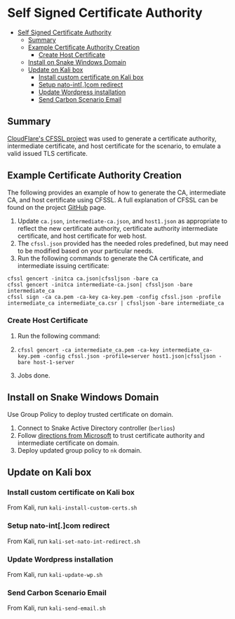 # Self Signed Certificate Authority

- [Self Signed Certificate Authority](#self-signed-certificate-authority)
  - [Summary](#summary)
  - [Example Certificate Authority Creation](#example-certificate-authority-creation)
    - [Create Host Certificate](#create-host-certificate)
  - [Install on Snake Windows Domain](#install-on-snake-windows-domain)
  - [Update on Kali box](#update-on-kali-box)
    - [Install custom certificate on Kali box](#install-custom-certificate-on-kali-box)
    - [Setup nato-int\[.\]com redirect](#setup-nato-intcom-redirect)
    - [Update Wordpress installation](#update-wordpress-installation)
    - [Send Carbon Scenario Email](#send-carbon-scenario-email)

## Summary

[CloudFlare's CFSSL project](https://github.com/cloudflare/cfssl) was used to generate a certificate authority, intermediate certificate, and host certificate for the scenario, to emulate a valid issued TLS certificate.

## Example Certificate Authority Creation

The following provides an example of how to generate the CA, intermediate CA, and host certificate using CFSSL. A full explanation of CFSSL can be found on the project [GitHub](https://github.com/cloudflare/cfssl) page.

1. Update `ca.json`, `intermediate-ca.json`, and `host1.json` as appropriate to reflect the new certificate authority, certificate authority intermediate certificate, and host certificate for web host.
2. The `cfssl.json` provided has the needed roles predefined, but may need to be modified based on your particular needs.
3. Run the following commands to generate the CA certificate, and intermediate issuing certificate:

```shell
cfssl gencert -initca ca.json|cfssljson -bare ca
cfssl gencert -initca intermediate-ca.json| cfssljson -bare intermediate_ca
cfssl sign -ca ca.pem -ca-key ca-key.pem -config cfssl.json -profile intermediate_ca intermediate_ca.csr | cfssljson -bare intermediate_ca
```

### Create Host Certificate

1. Run the following command:

  1. ```shell
     cfssl gencert -ca intermediate_ca.pem -ca-key intermediate_ca-key.pem -config cfssl.json -profile=server host1.json|cfssljson -bare host-1-server
     ```
2. Jobs done.

## Install on Snake Windows Domain

Use Group Policy to deploy trusted certificate on domain.

1. Connect to Snake Active Directory controller (`berlios`)
2. Follow [directions from Microsoft](https://learn.microsoft.com/en-us/windows-server/identity/ad-fs/deployment/distribute-certificates-to-client-computers-by-using-group-policy) to trust certificate authority and intermediate certificate on domain.
3. Deploy updated group policy to `nk` domain.

## Update on Kali box

### Install custom certificate on Kali box

From Kali, run `kali-install-custom-certs.sh`

### Setup nato-int[.]com redirect

From Kali, run `kali-set-nato-int-redirect.sh`

### Update Wordpress installation

From Kali, run `kali-update-wp.sh`

### Send Carbon Scenario Email

From Kali, run `kali-send-email.sh`
